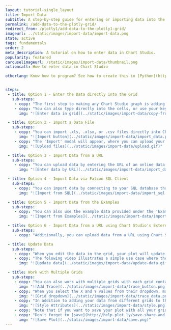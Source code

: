 ```yaml
---
layout: tutorial-single_layout
title: Import Data
subtitle: A step-by-step guide for entering or importing data into the Chart Studio Workspace.
permalink: /add-data-to-the-plotly-grid/
redirect_from: /plotly1/add-data-to-the-plotly1-grid/
imageurl: ../static/images/import-data/import-data.png
state: active
tags: fundamentals
order: 2
meta_description: A tutorial on how to enter data in Chart Studio.
popularity: featured
carouselimageurl: /static/images/import-data/thumbnail.png
actioncall: How to enter data in Chart Studio

otherlang: Know how to program? See how to create this in [Python](https://plot.ly/python/plot-data-from-csv/) or [R](https://plot.ly/r/getting-started/).


steps:
 - title: Option 1 - Enter the Data directly into the Grid
   sub-steps:
    - copy: "The first step to making any Chart Studio graph is adding data to the grid. You can type your data directly into the grid, or copy it from a spreadsheet and paste it in."
    - copy: "You can also type directly into the cells, or use your keyboard shortcuts to paste in clipboard content."
      img: "![Enter data in grid](../static/images/import-data/copy-from-clipboard.gif)"

 - title: Option 2 - Import a Data File
   sub-steps:
    - copy: "You can import .xls, .xlsx, or .csv files directly into Chart Studio. Head to [Chart Studio Workspace](https://plot.ly/create) and click on the 'Import' button next to your username in the top-right corner of the workspace."
      img: "![Import button](../static/images/import-data/import_data.png)"
    - copy: "The 'Import' modal will appear, where you can upload your local data-file saved in the above mentioned format under the 'Upload' tab. You can either click the 'Upload' button or simply drag and drop the file into the window within the modal."
      img: "![Upload files](../static/images/import-data/upload.gif)"

 - title: Option 3 - Import Data from a URL
   sub-steps:
    - copy: "You can upload data by entering the URL of an online data set. Please note that Chart Studio supports only secured URLs (HTTPS) and accepted file formats are same as mentioned above: .xls, .xlsx, or .csv."
      img: "![Enter data by URL](../static/images/import-data/import_data_url.png)"

 - title: Option 4 - Import Data via Falcon SQL Client
   sub-steps:
    - copy: "You can import data by connecting to your SQL database through the [Falcon SQL client](https://plot.ly/free-sql-client-download/). To learn more about how to connect your databases to your chart via Falcon, check out [this](https://help.plot.ly/database-connectors/) section."
      img: "![Import from SQL](../static/images/import-data/import_sql.png)"

 - title: Option 5 - Import Data from the Examples
   sub-steps:
    - copy: "You can also use the example data provided under the 'Examples' tab in the 'Import' modal. Choose any of these examples to get started!"
      img: "![Import from Examples](../static/images/import-data/import_data_examples.png)"

 - title: Option 6 - Import Data from a URL using Chart Studio's External Endpoint
   sub-steps:
    - copy: "Additionally, you can upload data from a URL using Chart Studio's external endpoint. Entering https://plot.ly/external/?url=YOUR_URL in your browser will open your data in Chart Studio's workspace. This method for uploading and parsing your data doesn't impose the same SSL restrictions that you may encounter with the above import method. For example, open this link to load data from [Chart Studio's dataset repo](https://raw.githubusercontent.com/plotly/datasets/master/2011_us_ag_exports.csv) into Chart Studio's online workspace: [https://plot.ly/external/?url=https://raw.githubusercontent.com/plotly/datasets/master/2011_us_ag_exports.csv](https://plot.ly/external/?url=https://raw.githubusercontent.com/plotly/datasets/master/2011_us_ag_exports.csv)."

 - title: Update Data
   sub-steps:
    - copy: "When you edit the data in the grid, your plot will update automatically."
    - copy: "The folowing video illustrates a simple use case where the plot updates when a data point is typed directly into the grid."
      img: "![Update data](../static/images/import-data/update-data.gif)"

 - title: Work with Multiple Grids
   sub-steps:
    - copy: "You can also work with multiple grids with each grid containing data imported from any of the above mentioned sources. After adding all the necessary data required for the chart, click on the '+ Trace' button at the top right-hand side of the Chart Studio Workspace panel and then choose the 'Type' of trace you'd like to work with."
      img: "![Add Trace](../static/images/import-data/trace_button.png)"
    - copy: "When you select the X and Y values from their dropdown, make sure to select them under their specific grid. In the image below, you'll see that we've added 'X' values from Grid 2 and 'Y' values from Grid 1."
      img: "![Grid dropdown](../static/images/import-data/trace_data.png)"
    - copy: "In addition to adding your data from different grids to the trace, you can also associate them to the trace's style attributes such as marker size, marker color, colorscale, etc."
      img: "![Style Attributes](../static/images/import-data/style.png)"
    - copy: "Note that if you want to save your plot with all your grids, you must include data from each grid into a trace. If not, your saved plot will open with only the grids that are associated to it."
    - copy: "Don't forget to [save](http://help.plot.ly/save-share-and-export-in-plotly/) your plot and name your file!"
      img: "![Save Plot](../static/images/import-data/save.png)"
---
```

